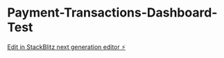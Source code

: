 # Payment-Transactions-Dashboard-Test

[Edit in StackBlitz next generation editor ⚡️](https://stackblitz.com/~/github.com/alien10/Payment-Transactions-Dashboard-Test)